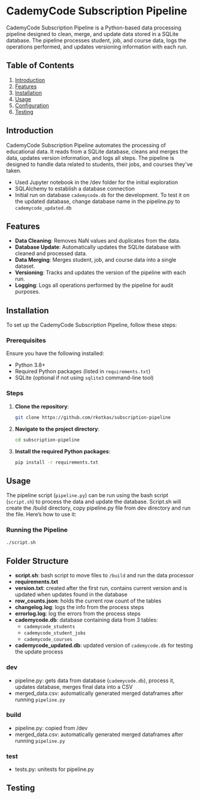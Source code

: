 # CademyCode Subscription Pipeline

CademyCode Subscription Pipeline is a Python-based data processing pipeline designed to clean, merge, and update data stored in a SQLite database. The pipeline processes student, job, and course data, logs the operations performed, and updates versioning information with each run.

## Table of Contents

1. [Introduction](#introduction)
2. [Features](#features)
3. [Installation](#installation)
4. [Usage](#usage)
5. [Configuration](#folderstructure)
6. [Testing](#testing)


## Introduction

CademyCode Subscription Pipeline automates the processing of educational data. It reads from a SQLite database, cleans and merges the data, updates version information, and logs all steps. The pipeline is designed to handle data related to students, their jobs, and courses they've taken.

- Used Jupyter notebook in the /dev folder for the initial exploration
- SQLAlchemy to establish a database connection
- Initial run on database `cademycode.db` for the development. To test it on the updated database, change database name in the pipeline.py to `cademycode_updated.db`


## Features

- **Data Cleaning**: Removes NaN values and duplicates from the data.
- **Database Update**: Automatically updates the SQLite database with cleaned and processed data.
- **Data Merging**: Merges student, job, and course data into a single dataset.
- **Versioning**: Tracks and updates the version of the pipeline with each run.
- **Logging**: Logs all operations performed by the pipeline for audit purposes.

## Installation

To set up the CademyCode Subscription Pipeline, follow these steps:

### Prerequisites

Ensure you have the following installed:

- Python 3.8+
- Required Python packages (listed in `requirements.txt`)
- SQLite (optional if not using `sqlite3` command-line tool)

### Steps

1. **Clone the repository**:

    ```bash
    git clone https://github.com/rkotkas/subscription-pipeline
    ```

2. **Navigate to the project directory**:

    ```bash
    cd subscription-pipeline
    ```

3. **Install the required Python packages**:

    ```bash
    pip install -r requirements.txt
    ```

## Usage

The pipeline script (`pipeline.py`) can be run using the bash script (`script.sh`) to process the data and update the database. Script.sh will create the /build directory, copy pipeline.py file from dev directory and run the file. Here’s how to use it:

### Running the Pipeline

```bash
./script.sh
```

## Folder Structure

- **script.sh**: bash script to move files to `/build` and run the data processor 
- **requirements.txt**
- **version.txt**: created after the first run, contains current version and is updated when updates found in the database
- **row_counts.json**: holds the current row count of the tables
- **changelog.log**: logs the info from the process steps 
- **errorlog.log**: log the errors from the process steps
- **cademycode.db**: database containing data from 3 tables:
    - `cademycode_students`
    - `cademycode_student_jobs`
    - `cademycode_courses`
- **cademycode_updated.db**: updated version of `cademycode.db` for testing the update process

### dev
- pipeline.py: gets data from database (`cademycode.db`), process it, updates database, merges final data into a CSV
- merged_data.csv: automatically generated merged dataframes after running `pipeline.py`

### build
- pipeline.py: copied from /dev
- merged_data.csv: automatically generated merged dataframes after running `pipeline.py`

### test
- tests.py: unitests for pipeline.py


## Testing